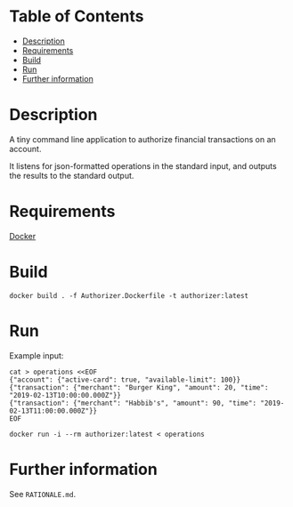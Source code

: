 # Table of Contents

- [Description](#org660c44c)
- [Requirements](#org678f369)
- [Build](#orge90a2a4)
- [Run](#org0bfd422)
- [Further information](#org9d90e82)


<a id="org660c44c"></a>

# Description

A tiny command line application to authorize financial transactions on an account.

It listens for json-formatted operations in the standard input, and outputs the results to the standard output.


<a id="org678f369"></a>

# Requirements

[Docker](https://www.docker.com/)


<a id="orge90a2a4"></a>

# Build

```shell
docker build . -f Authorizer.Dockerfile -t authorizer:latest
```


<a id="org0bfd422"></a>

# Run

Example input:

```shell
cat > operations <<EOF
{"account": {"active-card": true, "available-limit": 100}}
{"transaction": {"merchant": "Burger King", "amount": 20, "time": "2019-02-13T10:00:00.000Z"}}
{"transaction": {"merchant": "Habbib's", "amount": 90, "time": "2019-02-13T11:00:00.000Z"}}
EOF
```

```shell
docker run -i --rm authorizer:latest < operations
```


<a id="org9d90e82"></a>

# Further information

See `RATIONALE.md`.
